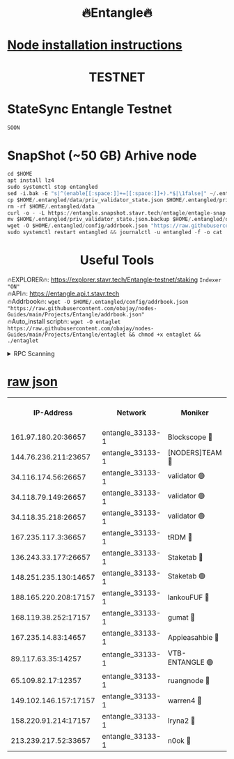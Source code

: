<h1 align="center"> 🔥Entangle🔥</h1>

[Node installation instructions](https://github.com/obajay/nodes-Guides/tree/main/Projects/Entangle)
=

<h1 align="center"> TESTNET</h1>

# StateSync Entangle Testnet
```python
SOON
```
# SnapShot (~50 GB) Arhive node
```python
cd $HOME
apt install lz4
sudo systemctl stop entangled
sed -i.bak -E "s|^(enable[[:space:]]+=[[:space:]]+).*$|\1false|" ~/.entangled/config/config.toml
cp $HOME/.entangled/data/priv_validator_state.json $HOME/.entangled/priv_validator_state.json.backup
rm -rf $HOME/.entangled/data
curl -o - -L https://entangle.snapshot.stavr.tech/entagle/entagle-snap.tar.lz4 | lz4 -c -d - | tar -x -C $HOME/.entangled --strip-components 2
mv $HOME/.entangled/priv_validator_state.json.backup $HOME/.entangled/data/priv_validator_state.json
wget -O $HOME/.entangled/config/addrbook.json "https://raw.githubusercontent.com/obajay/nodes-Guides/main/Projects/Entangle/addrbook.json"
sudo systemctl restart entangled && journalctl -u entangled -f -o cat
```
 <h1 align="center"> Useful Tools</h1>
 
🔥EXPLORER🔥: https://explorer.stavr.tech/Entangle-testnet/staking        `Indexer "ON"` \
🔥API🔥:      https://entangle.api.t.stavr.tech \
🔥Addrbook🔥: ```wget -O $HOME/.entangled/config/addrbook.json "https://raw.githubusercontent.com/obajay/nodes-Guides/main/Projects/Entangle/addrbook.json"``` \
🔥Auto_install script🔥:  `wget -O entaglet https://raw.githubusercontent.com/obajay/nodes-Guides/main/Projects/Entangle/entaglet && chmod +x entaglet && ./entaglet`


<details>
<summary>RPC Scanning</summary>

<h2 align="center"> We scan nodes in real time every 4 hours. And we provide the final result of RPC endpoints.
We cannot influence the operation of these nodes in any way. </h2>


```python
If Voting Power is higher than 0 --> then the Node is a validator of the network and may be subject to attack and be a potential threat to the chain.
```
```python
We marked such validators with a red symbol
```

</details>

[raw json](https://rpc-check.entangt.stavr.tech/entangt/rpc-entangt-result.json)
=


<table><tr><th>IP-Address</th><th>Network</th><th>Moniker</th><th>Latest Block Height</th><th>Earliest Block Height</th><th>Catching Up</th><th>Tx Index</th><th>Voting Power</th><th>Scan Time</th></tr><tr><td>161.97.180.20:36657</td><td>entangle_33133-1</td><td>Blockscope 🔴</td><td>1715598</td><td>1</td><td>False</td><td>off</td><td>259586473635098</td><td>2024-01-16T15:35:53.842477318UTC</td></tr><tr><td>144.76.236.211:23657</td><td>entangle_33133-1</td><td>[NODERS]TEAM 🔴</td><td>1715600</td><td>1</td><td>False</td><td>off</td><td>47049700500000000</td><td>2024-01-16T15:36:06.323963037UTC</td></tr><tr><td>34.116.174.56:26657</td><td>entangle_33133-1</td><td>validator 🟢</td><td>1715601</td><td>1</td><td>False</td><td>on</td><td>0</td><td>2024-01-16T15:36:13.120287382UTC</td></tr><tr><td>34.118.79.149:26657</td><td>entangle_33133-1</td><td>validator 🟢</td><td>1715601</td><td>1</td><td>False</td><td>on</td><td>0</td><td>2024-01-16T15:36:13.850839678UTC</td></tr><tr><td>34.118.35.218:26657</td><td>entangle_33133-1</td><td>validator 🟢</td><td>1715602</td><td>1</td><td>False</td><td>on</td><td>0</td><td>2024-01-16T15:36:14.920457148UTC</td></tr><tr><td>167.235.117.3:36657</td><td>entangle_33133-1</td><td>tRDM 🔴</td><td>1715602</td><td>1</td><td>False</td><td>on</td><td>156936948832723</td><td>2024-01-16T15:36:15.214246862UTC</td></tr><tr><td>136.243.33.177:26657</td><td>entangle_33133-1</td><td>Staketab 🔴</td><td>1715601</td><td>660001</td><td>False</td><td>on</td><td>122550140155031</td><td>2024-01-16T15:36:08.641628424UTC</td></tr><tr><td>148.251.235.130:14657</td><td>entangle_33133-1</td><td>Staketab 🟢</td><td>1715598</td><td>660801</td><td>False</td><td>on</td><td>0</td><td>2024-01-16T15:35:53.454356379UTC</td></tr><tr><td>188.165.220.208:17157</td><td>entangle_33133-1</td><td>lankouFUF 🔴</td><td>1715599</td><td>725001</td><td>False</td><td>on</td><td>180899900000002</td><td>2024-01-16T15:35:59.095069570UTC</td></tr><tr><td>168.119.38.252:17157</td><td>entangle_33133-1</td><td>gumat 🔴</td><td>1715599</td><td>962001</td><td>False</td><td>on</td><td>314013548351851</td><td>2024-01-16T15:35:58.723916589UTC</td></tr><tr><td>167.235.14.83:14657</td><td>entangle_33133-1</td><td>Appieasahbie 🔴</td><td>1715602</td><td>1076001</td><td>False</td><td>on</td><td>44568809900999996</td><td>2024-01-16T15:36:14.525989938UTC</td></tr><tr><td>89.117.63.35:14257</td><td>entangle_33133-1</td><td>VTB-ENTANGLE 🟢</td><td>1715600</td><td>1162001</td><td>False</td><td>off</td><td>0</td><td>2024-01-16T15:36:03.712967434UTC</td></tr><tr><td>65.109.82.17:12357</td><td>entangle_33133-1</td><td>ruangnode 🔴</td><td>1715598</td><td>1312001</td><td>False</td><td>off</td><td>320450335362747</td><td>2024-01-16T15:35:54.309543674UTC</td></tr><tr><td>149.102.146.157:17157</td><td>entangle_33133-1</td><td>warren4 🔴</td><td>1715600</td><td>1436001</td><td>False</td><td>on</td><td>454417023854259</td><td>2024-01-16T15:36:06.095278765UTC</td></tr><tr><td>158.220.91.214:17157</td><td>entangle_33133-1</td><td>Iryna2 🔴</td><td>1715602</td><td>1440001</td><td>False</td><td>on</td><td>278277208343724</td><td>2024-01-16T15:36:14.221387704UTC</td></tr><tr><td>213.239.217.52:33657</td><td>entangle_33133-1</td><td>n0ok 🔴</td><td>1715601</td><td>1615601</td><td>False</td><td>off</td><td>46574292273662988</td><td>2024-01-16T15:36:13.394972754UTC</td></tr></table>
